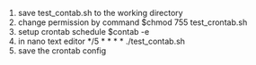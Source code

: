 1. save test_contab.sh to the working directory
2. change permission by command $chmod 755 test_crontab.sh
3. setup crontab schedule $contab -e
4. in nano text editor */5 * * * * ./test_contab.sh
5. save the crontab config